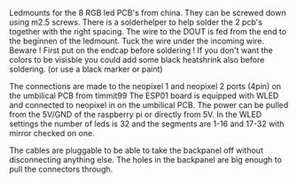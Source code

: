 Ledmounts for the 8 RGB led PCB's from china.
They can be screwed down using m2.5 screws.
There is a solderhelper to help solder the 2 pcb's together with the right spacing.
The wire to the DOUT is fed from the end to the beginnen of the ledmount.
Tuck the wire under the incoming wire.
Beware ! First put on the endcap before soldering !
If you don't want the colors to be visisble you could add some black heatshrink also before soldering.
(or use a black marker or paint)

The connections are made to the neopixel 1 and neopixel 2 ports (4pin) on the umbilical PCB from timmit99
The ESP01 board is equipped with WLED and connected to neopixel in on the umbilical PCB.
The power can be pulled from the 5V/GND of the raspberry pi or directly from 5V.
In the WLED settings the number of leds is 32 and the segments are 1-16 and 17-32 with mirror checked on one.

The cables are pluggable to be able to take the backpanel off without disconnecting anything else.
The holes in the backpanel are big enough to pull the connectors through.
